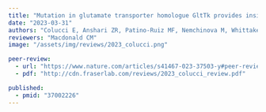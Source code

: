 ```yaml
---
title: "Mutation in glutamate transporter homologue GltTk provides insights into pathologic mechanism of episodic ataxia 6"
date: "2023-03-31"
authors: "Colucci E, Anshari ZR, Patino-Ruiz MF, Nemchinova M, Whittaker J, Slotboom DJ, Guskov A"
reviewers: "Macdonald CM"
image: "/assets/img/reviews/2023_colucci.png"

peer-review:
  - url: "https://www.nature.com/articles/s41467-023-37503-y#peer-review"
  - pdf: "http://cdn.fraserlab.com/reviews/2023_colucci_review.pdf"

published:
  - pmid: "37002226"
---
```

